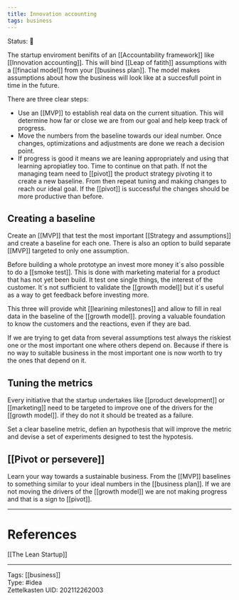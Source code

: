 ```yaml
---
title: Innovation accounting
tags: business
---
```

Status: 🌱

The startup enviroment benifits of an [[Accountability framework]] like [[Innovation accounting]].  This will bind [[Leap of fatith]] assumptions with a [[finacial model]] from your [[business plan]]. The model makes assumptions about how the business will look like at a succesfull point in time in the future.

There are three clear steps:
- Use an [[MVP]] to establish real data on the current situation. This will determine how far or close we are from our goal and help keep track of progress.
- Move the numbers from the baseline towards our ideal number. Once changes, optimizations and adjustments are done we reach a decision point.
- If progress is good it means we are leaning appropriately and using that learning apropiatley too.  Time to continue on that path. If not the managing team need to [[pivot]] the product strategy pivoting it to create a new baseline. From then repeat tuning and making changes to reach our ideal goal. If the [[pivot]] is successful the changes should be more productive than before.

## Creating a baseline
Create an [[MVP]] that test the most important [[Strategy and assumptions]] and create a baseline for each one. There is also an option to build separate [[MVP]] targeted to only one assumption. 

Before building a whole prototype an invest more money it´s also possible to do a [[smoke test]]. This is done with marketing material for a product that has not yet been build. It test one single things, the interest of the customer. It´s not sufficient to validate the [[growth model]] but it´s useful as a way to get feedback before investing more. 

This three will provide whit [[learining milestones]] and allow to fill in real data in the baseline of the [[growth model]]. proving a valuable foundation to know the customers and the reactions, even if they are bad.

If we are trying to get data from several assumptions test always the riskiest one or the most important one where others depend on. Because if there is no way to suitable business in the most important one is now worth to try the ones that depend on it.

## Tuning the metrics
Every initiative that the startup undertakes like [[product development]] or [[marketing]] need to be targeted to improve one of the drivers for the [[growth model]]. if they do not it should be treated as a failure.

Set a clear baseline metric, defien an hypothesis that will improve the metric and devise a set of experiments designed to test the hypotesis.

## [[Pivot or persevere]]

Learn your way towards a sustainable business. From the [[MVP]] baselines to something similar to your ideal numbers in the [[business plan]]. If we are not moving the drivers of the [[growth model]] we are not making progress and that is a sign to [[pivot]].

---
# References
[[The Lean Startup]]

---
Tags: [[business]]  
Type: #idea  
Zettelkasten UID: 202112262003  